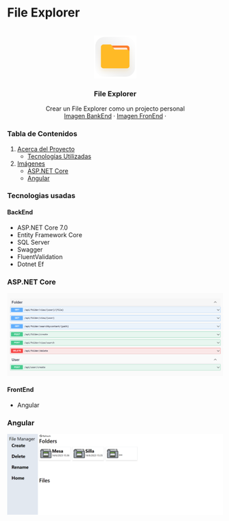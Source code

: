 # File Explorer

<!-- PROJECT LOGO -->
<br />
<div align="center">
  <a href="https://github.com/CoreDX1/FileManagerAngularAsp">
    <img src="imagen/logo.png" alt="Logo" width="100" height="100">
  </a>

  <h3 align="center">File Explorer</h3>

  <p align="center">
    Crear un File Explorer como un projecto personal
    <br />
    <a href="#aspnet-core">Imagen BankEnd</a>
    ·
    <a href="#angular">Imagen FronEnd</a>
    ·
  </p>
</div>

### Tabla de Contenidos

<ol>
  <li>
    <a href="#acerca-del-proyecto">Acerca del Proyecto</a>
    <ul>
      <li><a href="#tecnologías-utilizadas">Tecnologías Utilizadas</a></li>
    </ul>
  </li>
  <li>
    <a href="#imágenes">Imágenes</a>
    <ul>
      <li><a href="#aspnet-core">ASP.NET Core</a></li>
      <li><a href="#angular">Angular</a></li>
    </ul>
  </li>
</ol>

### Tecnologias usadas

#### BackEnd
* ASP.NET Core 7.0
* Entity Framework Core
* SQL Server
* Swagger
* FluentValidation 
* Dotnet Ef

### ASP.NET Core
![Alt text](imagen/image.png)

#### FrontEnd 
* Angular

### Angular
![Alt text](imagen/angular.PNG)
